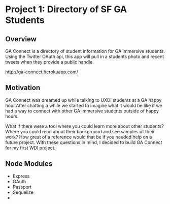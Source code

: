 # Project 1: Directory of SF GA Students

## Overview
GA Connect is a directory of student information for GA immersive students. Using the Twitter OAuth api, this app will pull in a students photo and recent tweets when they provide a public handle.

http://ga-connect.herokuapp.com/

## Motivation

GA Connect was dreamed up while talking to UXDI students at a GA happy hour.After chatting a while we started to imagine what it would be like if we had a way to connect with other GA Immersive students outside of happy hours.

What if there were a tool where you could learn more about other students? Where you could read about their background and see samples of their work? How great of a reference would that be if you needed help on a future project. With these questions in mind, I decided to build GA Connect for my first WDI project.

## Node Modules
* Express
* OAuth 
* Passport
* Sequelize
* 
